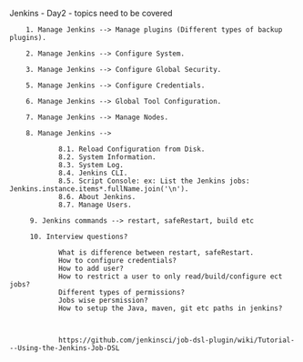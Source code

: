 Jenkins - Day2 - topics need to be covered

        1. Manage Jenkins --> Manage plugins (Different types of backup plugins).
        
        2. Manage Jenkins --> Configure System.
        
        3. Manage Jenkins --> Configure Global Security.
        
        5. Manage Jenkins --> Configure Credentials.
        
        6. Manage Jenkins --> Global Tool Configuration.
        
        7. Manage Jenkins --> Manage Nodes.

        8. Manage Jenkins -->
        
                8.1. Reload Configuration from Disk.
                8.2. System Information.
                8.3. System Log.
                8.4. Jenkins CLI.
                8.5. Script Console: ex: List the Jenkins jobs: Jenkins.instance.items*.fullName.join('\n').
                8.6. About Jenkins.
                8.7. Manage Users.
               
         9. Jenkins commands --> restart, safeRestart, build etc
        
         10. Interview questions?
        
                What is difference between restart, safeRestart.
                How to configure credentials?
                How to add user?
                How to restrict a user to only read/build/configure ect jobs?
                Different types of permissions?
                Jobs wise persmission?
                How to setup the Java, maven, git etc paths in jenkins?
                
                
                
                https://github.com/jenkinsci/job-dsl-plugin/wiki/Tutorial---Using-the-Jenkins-Job-DSL
        
        

